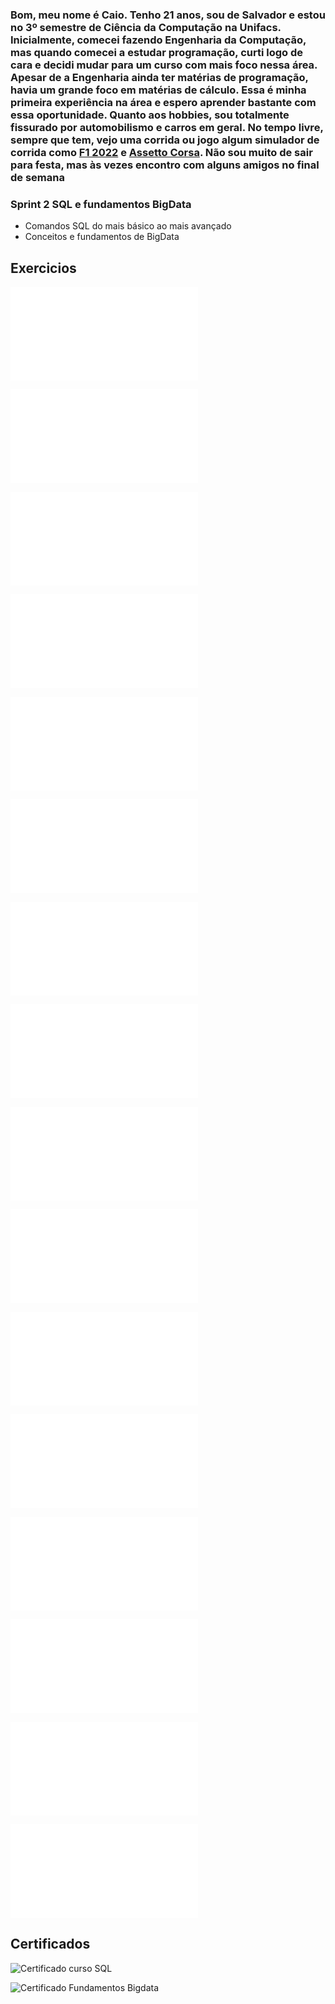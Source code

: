 ### Bom, meu nome é Caio. Tenho 21 anos, sou de Salvador e estou no 3º semestre de Ciência da Computação na Unifacs. Inicialmente, comecei fazendo Engenharia da Computação, mas quando comecei a estudar programação, curti logo de cara e decidi mudar para um curso com mais foco nessa área. Apesar de a Engenharia ainda ter matérias de programação, havia um grande foco em matérias de cálculo. Essa é minha primeira experiência na área e espero aprender bastante com essa oportunidade. Quanto aos hobbies, sou totalmente fissurado por automobilismo e carros em geral. No tempo livre, sempre que tem, vejo uma corrida ou jogo algum simulador de corrida como [F1 2022](https://store.steampowered.com/app/1692250/F1_22/) e [Assetto Corsa](https://store.steampowered.com/app/244210/Assetto_Corsa/). Não sou muito de sair para festa, mas às vezes encontro com alguns amigos no final de semana

### **Sprint 2 SQL e fundamentos BigData**
* Comandos SQL do mais básico ao mais avançado
* Conceitos e fundamentos de BigData

## Exercicios
![Exercicio 1](../Sprint_2/exercicios/Ex1.md)


![Exercicio 2](../Sprint_2/exercicios/Ex2.md)


![Exercicio 3](../Sprint_2/exercicios/Ex3.md)


![Exercicio 4](../Sprint_2/exercicios/Ex4.md)


![Exercicio 5](../Sprint_2/exercicios/Ex5.md)


![Exercicio 6](../Sprint_2/exercicios/Ex6.md)


![Exercicio 7](../Sprint_2/exercicios/Ex7.md)


![Exercicio 8](../Sprint_2/exercicios/Ex8.md)


![Exercicio 9](../Sprint_2/exercicios/Ex9.md)


![Exercicio 10](../Sprint_2/exercicios/Ex10.md)


![Exercicio 11](../Sprint_2/exercicios/Ex11.md)


![Exercicio 12](../Sprint_2/exercicios/Ex12.md)


![Exercicio 13](../Sprint_2/exercicios/Ex13.md)


![Exercicio 14](../Sprint_2/exercicios/Ex14.md)


![Exercicio 15](../Sprint_2/exercicios/Ex15.md)


![Exercicio 16](../Sprint_2/exercicios/Ex16.md)

## Certificados

![Certificado curso SQL](../Sprint_2/certificados/Curso%20SQL.png)


![Certificado Fundamentos Bigdata](../Sprint_2/certificados/Certificado%20Big%20Data%20Fundamentos%203.0.png)